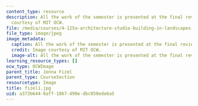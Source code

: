 ```yaml
---
content_type: resource
description: All the work of the semester is presented at the final review. Image
  courtesy of MIT OCW.
file: /media/courses/4-125a-architecture-studio-building-in-landscapes-fall-2005/a373b6448aff1867490edbc050ede6a5_fizel1.jpg
file_type: image/jpeg
image_metadata:
  caption: All the work of the semester is presented at the final review.
  credit: Image courtesy of MIT OCW.
  image-alt: All the work of the semester is presented at the final review.
learning_resource_types: []
ocw_type: OCWImage
parent_title: Jenna Fizel
parent_type: CourseSection
resourcetype: Image
title: fizel1.jpg
uid: a373b644-8aff-1867-490e-dbc050ede6a5
---
```

